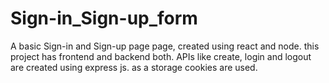 # Sign-in_Sign-up_form
A basic Sign-in and Sign-up page page, created using react and node.
this project has frontend and backend both. APIs like create, login and logout are created using express js. as a storage cookies are used.
